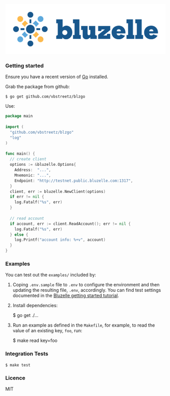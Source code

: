 ![](https://raw.githubusercontent.com/bluzelle/api/master/source/images/Bluzelle%20-%20Logo%20-%20Big%20-%20Colour.png)

### Getting started

Ensure you have a recent version of [Go](https://golang.org) installed.

Grab the package from github:

    $ go get github.com/vbstreetz/blzgo

Use:

```go
package main

import (
  "github.com/vbstreetz/blzgo"
  "log"
)

func main() {
  // create client
  options := &bluzelle.Options{
    Address:  "...",
    Mnemonic: "...",
    Endpoint: "http://testnet.public.bluzelle.com:1317",
  }
  client, err := bluzelle.NewClient(options)
  if err != nil {
    log.Fatalf("%s", err)
  }

  // read account
  if account, err := client.ReadAccount(); err != nil {
    log.Fatalf("%s", err)
  } else {
    log.Printf("account info: %+v", account)
  }
}
```

### Examples

You can test out the `examples/` included by:

1. Coping `.env.sample` file to `.env` to configure the environment and then updating the resulting file, `.env`, accordingly. You can find test settings documented in the [Bluzelle getting started tutorial](https://docs.bluzelle.com/developers/bluzelle-db/getting-started-with-testnet).

2. Install dependencies:

    $ go get ./...

3. Run an example as defined in the `Makefile`, for example, to read the value of an existing key, `foo`, run:

    $ make read key=foo

### Integration Tests

    $ make test

### Licence

MIT
